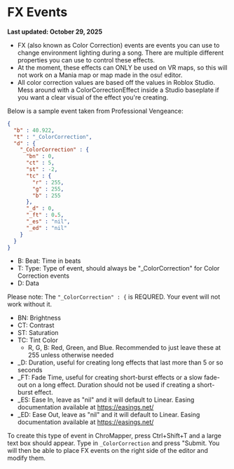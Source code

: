 # FX Events

**Last updated: October 29, 2025**

- FX (also known as Color Correction) events are events you can use to change environment lighting during a song. There are multiple different properties you can use to control these effects.
- At the moment, these effects can ONLY be used on VR maps, so this will not work on a Mania map or map made in the osu! editor.
- All color correction values are based off the values in Roblox Studio. Mess around with a ColorCorrectionEffect inside a Studio baseplate if you want a clear visual of the effect you're creating.

Below is a sample event taken from Professional Vengeance:
```json
{
  "b" : 40.922,
  "t" : "_ColorCorrection",
  "d" : {
    "_ColorCorrection" : {
      "bn" : 0,
      "ct" : 5,
      "st" : -2,
      "tc" : {
        "r" : 255,
        "g" : 255,
        "b" : 255
      },
      "_d" : 0,
      "_ft" : 0.5,
      "_es" : "nil",
      "_ed" : "nil"
    }
  }
}
```

- B: Beat: Time in beats
- T: Type: Type of event, should always be "_ColorCorrection" for Color Correction events
- D: Data

Please note: The `"_ColorCorrection" : {` is REQURED. Your event will not work without it.

- BN: Brightness
- CT: Contrast
- ST: Saturation
- TC: Tint Color
  - R, G, B: Red, Green, and Blue. Recommended to just leave these at 255 unless otherwise needed
- _D: Duration, useful for creating long effects that last more than 5 or so seconds
- _FT: Fade Time, useful for creating short-burst effects or a slow fade-out on a long effect. Duration should not be used if creating a short-burst effect.
- _ES: Ease In, leave as "nil" and it will default to Linear. Easing documentation available at https://easings.net/
- _ED: Ease Out, leave as "nil" and it will default to Linear. Easing documentation available at https://easings.net/

To create this type of event in ChroMapper, press Ctrl+Shift+T and a large text box should appear. Type in `_ColorCorrection` and press "Submit. You will then be able to place FX events on the right side of the editor and modify them. 
